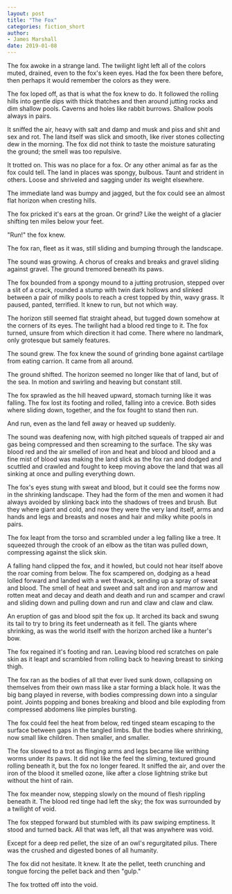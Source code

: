 ```yaml
---
layout: post
title: "The Fox"
categories: fiction_short
author:
- James Marshall
date: 2019-01-08
---
```


The fox awoke in a strange land.
The twilight light left all of the colors muted, drained, even to the fox's keen eyes.
Had the fox been there before, then perhaps it would remember the colors as they were.

The fox loped off, as that is what the fox knew to do.
It followed the rolling hills into gentle dips with thick thatches and then around jutting rocks and dim shallow pools.
Caverns and holes like rabbit burrows.
Shallow pools always in pairs.

It sniffed the air, heavy with salt and damp and musk and piss and shit and sex and rot.
The land itself was slick and smooth, like river stones collecting dew in the morning.
The fox did not think to taste the moisture saturating the ground; the smell was too repulsive.

It trotted on.
This was no place for a fox.
Or any other animal as far as the fox could tell.
The land in places was spongy, bulbous.
Taunt and strident in others.
Loose and shriveled and sagging under its weight elsewhere.

The immediate land was bumpy and jagged, but the fox could see an almost flat horizon when cresting hills.

The fox pricked it's ears at the groan.
Or grind?
Like the weight of a glacier shifting ten miles below your feet.

"Run!" the fox knew.

The fox ran, fleet as it was, still sliding and bumping through the landscape.

The sound was growing.
A chorus of creaks and breaks and gravel sliding against gravel.
The ground tremored beneath its paws.

The fox bounded from a spongy mound to a jutting protrusion, stepped over a slit of a crack, rounded a stump with twin dark hollows and slinked between a pair of milky pools to reach a crest topped by thin, wavy grass.
It paused, panted, terrified.
It knew to run, but not which way.

The horizon still seemed flat straight ahead, but tugged down somehow at the corners of its eyes.
The twilight had a blood red tinge to it.
The fox turned, unsure from which direction it had come.
There where no landmark, only grotesque but samely features.

The sound grew.
The fox knew the sound of grinding bone against cartilage from eating carrion.
It came from all around.

The ground shifted.
The horizon seemed no longer like that of land, but of the sea.
In motion and swirling and heaving but constant still.

The fox sprawled as the hill heaved upward, stomach turning like it was falling.
The fox lost its footing and rolled, falling into a crevice.
Both sides where sliding down, together, and the fox fought to stand then run.

And run, even as the land fell away or heaved up suddenly.

The sound was deafening now, with high pitched squeals of trapped air and gas being compressed and then screaming to the surface.
The sky was blood red and the air smelled of iron and heat and blood and blood and a fine mist of blood was making the land slick as the fox ran and dodged and scuttled and crawled and fought to keep moving above the land that was all sinking at once and pulling everything down.

The fox's eyes stung with sweat and blood, but it could see the forms now in the shrinking landscape.
They had the form of the men and women it had always avoided by slinking back into the shadows of trees and brush.
But they where giant and cold, and now they were the very land itself, arms and hands and legs and breasts and noses and hair and milky white pools in pairs.

The fox leapt from the torso and scrambled under a leg falling like a tree.
It squeezed through the crook of an elbow as the titan was pulled down, compressing against the slick skin.

A falling hand clipped the fox, and it howled, but could not hear itself above the roar coming from below.
The fox scampered on, dodging as a head lolled forward and landed with a wet thwack, sending up a spray of sweat and blood.
The smell of heat and sweet and salt and iron and marrow and rotten meat and decay and death and death and run and scamper and crawl and sliding down and pulling down and run and claw and claw and claw.

An eruption of gas and blood spit the fox up.
It arched its back and swung its tail to try to bring its feet underneath as it fell.
The giants where shrinking, as was the world itself with the horizon arched like a hunter's bow.

The fox regained it's footing and ran.
Leaving blood red scratches on pale skin as it leapt and scrambled from rolling back to heaving breast to sinking thigh.

The fox ran as the bodies of all that ever lived sunk down, collapsing on themselves from their own mass like a star forming a black hole.
It was the big bang played in reverse, with bodies compressing down into a singular point.
Joints popping and bones breaking and blood and bile exploding from compressed abdomens like pimples bursting.

The fox could feel the heat from below, red tinged steam escaping to the surface between gaps in the tangled limbs.
But the bodies where shrinking, now small like children.
Then smaller, and smaller.

The fox slowed to a trot as flinging arms and legs became like writhing worms under its paws.
It did not like the feel the sliming, textured ground rolling beneath it, but the fox no longer feared.
It sniffed the air, and over the iron of the blood it smelled ozone, like after a close lightning strike but without the hint of rain.

The fox meander now, stepping slowly on the mound of flesh rippling beneath it.
The blood red tinge had left the sky; the fox was surrounded by a twilight of void.

The fox stepped forward but stumbled with its paw swiping emptiness.
It stood and turned back.
All that was left, all that was anywhere was void.

Except for a deep red pellet, the size of an owl's regurgitated pilus.
There was the crushed and digested bones of all humanity.

The fox did not hesitate.
It knew.
It ate the pellet, teeth crunching and tongue forcing the pellet back and then "gulp."

The fox trotted off into the void.
